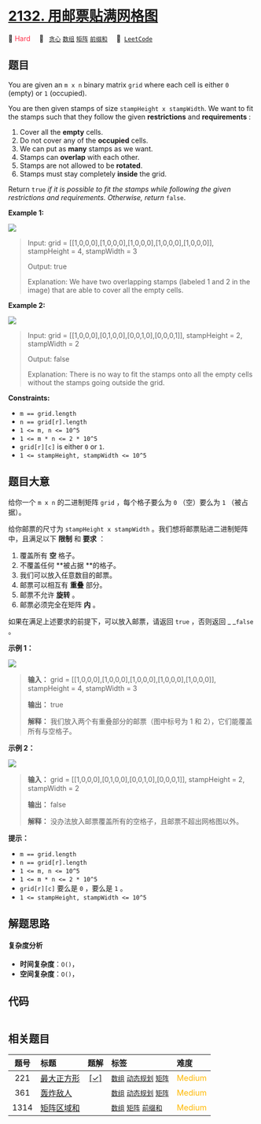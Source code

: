 # [2132. 用邮票贴满网格图](https://leetcode.com/problems/stamping-the-grid)

🔴 <font color=#ff334b>Hard</font>&emsp; 🔖&ensp; [`贪心`](/tag/greedy.md) [`数组`](/tag/array.md) [`矩阵`](/tag/matrix.md) [`前缀和`](/tag/prefix-sum.md)&emsp; 🔗&ensp;[`LeetCode`](https://leetcode.com/problems/stamping-the-grid)

## 题目

You are given an `m x n` binary matrix `grid` where each cell is either `0`
(empty) or `1` (occupied).

You are then given stamps of size `stampHeight x stampWidth`. We want to fit
the stamps such that they follow the given **restrictions** and
**requirements** :

  1. Cover all the **empty** cells.
  2. Do not cover any of the **occupied** cells.
  3. We can put as **many** stamps as we want.
  4. Stamps can **overlap** with each other.
  5. Stamps are not allowed to be **rotated**.
  6. Stamps must stay completely **inside** the grid.

Return `true` _if it is possible to fit the stamps while following the given
restrictions and requirements. Otherwise, return_ `false`.



**Example 1:**

![](https://assets.leetcode.com/uploads/2021/11/03/ex1.png)

> Input: grid = [[1,0,0,0],[1,0,0,0],[1,0,0,0],[1,0,0,0],[1,0,0,0]], stampHeight = 4, stampWidth = 3
> 
> Output: true
> 
> Explanation: We have two overlapping stamps (labeled 1 and 2 in the image) that are able to cover all the empty cells.

**Example 2:**

![](https://assets.leetcode.com/uploads/2021/11/03/ex2.png)

> Input: grid = [[1,0,0,0],[0,1,0,0],[0,0,1,0],[0,0,0,1]], stampHeight = 2, stampWidth = 2 
> 
> Output: false 
> 
> Explanation: There is no way to fit the stamps onto all the empty cells without the stamps going outside the grid.

**Constraints:**

  * `m == grid.length`
  * `n == grid[r].length`
  * `1 <= m, n <= 10^5`
  * `1 <= m * n <= 2 * 10^5`
  * `grid[r][c]` is either `0` or `1`.
  * `1 <= stampHeight, stampWidth <= 10^5`


## 题目大意

给你一个 `m x n` 的二进制矩阵 `grid` ，每个格子要么为 `0` （空）要么为 `1` （被占据）。

给你邮票的尺寸为 `stampHeight x stampWidth` 。我们想将邮票贴进二进制矩阵中，且满足以下 **限制**  和 **要求**  ：

  1. 覆盖所有 **空**  格子。
  2. 不覆盖任何 **被占据  **的格子。
  3. 我们可以放入任意数目的邮票。
  4. 邮票可以相互有 **重叠**  部分。
  5. 邮票不允许 **旋转**  。
  6. 邮票必须完全在矩阵 **内**  。

如果在满足上述要求的前提下，可以放入邮票，请返回 `true` ，否则返回 _ _`false` 。



**示例 1：**

![](https://assets.leetcode.com/uploads/2021/11/03/ex1.png)

> 
> 
> 
> 
> 
> **输入：** grid = [[1,0,0,0],[1,0,0,0],[1,0,0,0],[1,0,0,0],[1,0,0,0]], stampHeight = 4, stampWidth = 3
> 
> **输出：** true
> 
> **解释：** 我们放入两个有重叠部分的邮票（图中标号为 1 和 2），它们能覆盖所有与空格子。
> 
> 

**示例 2：**

![](https://assets.leetcode.com/uploads/2021/11/03/ex2.png)

> 
> 
> 
> 
> 
> **输入：** grid = [[1,0,0,0],[0,1,0,0],[0,0,1,0],[0,0,0,1]], stampHeight = 2, stampWidth = 2 
> 
> **输出：** false 
> 
> **解释：** 没办法放入邮票覆盖所有的空格子，且邮票不超出网格图以外。
> 
> 



**提示：**

  * `m == grid.length`
  * `n == grid[r].length`
  * `1 <= m, n <= 10^5`
  * `1 <= m * n <= 2 * 10^5`
  * `grid[r][c]` 要么是 `0` ，要么是 `1` 。
  * `1 <= stampHeight, stampWidth <= 10^5`


## 解题思路

#### 复杂度分析

- **时间复杂度**：`O()`，
- **空间复杂度**：`O()`，

## 代码

```javascript

```

## 相关题目

<!-- prettier-ignore -->
| 题号 | 标题 | 题解 | 标签 | 难度 |
| :------: | :------ | :------: | :------ | :------ |
| 221 | [最大正方形](https://leetcode.com/problems/maximal-square) | [[✓]](/problem/0221.md) |  [`数组`](/tag/array.md) [`动态规划`](/tag/dynamic-programming.md) [`矩阵`](/tag/matrix.md) | <font color=#ffb800>Medium</font> |
| 361 | [轰炸敌人](https://leetcode.com/problems/bomb-enemy) |  |  [`数组`](/tag/array.md) [`动态规划`](/tag/dynamic-programming.md) [`矩阵`](/tag/matrix.md) | <font color=#ffb800>Medium</font> |
| 1314 | [矩阵区域和](https://leetcode.com/problems/matrix-block-sum) |  |  [`数组`](/tag/array.md) [`矩阵`](/tag/matrix.md) [`前缀和`](/tag/prefix-sum.md) | <font color=#ffb800>Medium</font> |